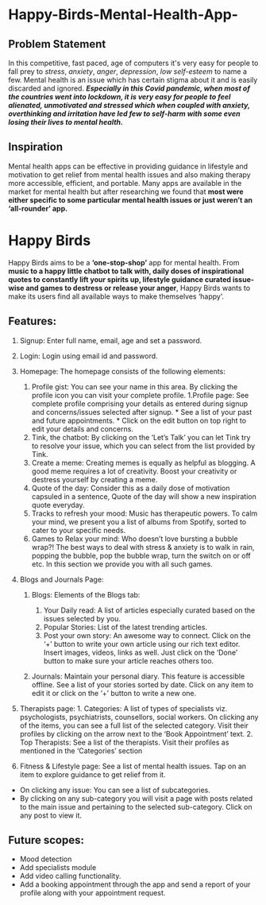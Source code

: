 # Happy-Birds-Mental-Health-App-

## Problem Statement
In this competitive, fast paced, age of computers it's very easy for people to fall prey to *stress*, *anxiety*, *anger*, *depression*, *low self-esteem* to name a few. Mental health is an issue which has certain stigma about it and is easily discarded and ignored. 
***Especially in this Covid pandemic, when most of the countries went into lockdown, it is very easy for people to feel alienated, unmotivated and stressed which when coupled with anxiety, overthinking and irritation have led few to self-harm with some even losing their lives to mental health.***

## Inspiration
Mental health apps can be effective in  providing guidance in lifestyle and motivation to get relief from mental health issues and also making therapy more accessible, efficient, and portable. Many apps are available in the market for mental health but after researching we found that **most were either specific to some particular mental health issues or just weren’t an ‘all-rounder’ app.**

# Happy Birds
Happy Birds aims to be a **‘one-stop-shop’** app for mental health. From **music to a happy little chatbot to talk with, daily doses of inspirational quotes to constantly lift your spirits up, lifestyle guidance curated issue-wise and games to destress or release your anger**, Happy Birds wants to make its users find all available ways to make themselves ‘happy’. 

## Features:
1. Signup: Enter full name, email, age and set a password.

2. Login: Login using email id and password.

3. Homepage:
The homepage consists of the following elements:
    1. Profile gist: You can see your name in this area. By clicking the profile icon you can visit your complete profile.
          1.Profile page: See complete profile comprising your details as entered during signup and concerns/issues selected after signup.
            * See a list of your past and future appointments.
            * Click on the edit button on top right to edit your details and concerns.
    2. Tink, the chatbot: By clicking on the ‘Let’s Talk’ you can let Tink try to resolve your issue, which you can select from the list provided by Tink.
    3. Create a meme: Creating memes is equally as helpful as blogging. A good meme requires a lot of creativity. Boost your creativity or destress yourself by creating a meme.
    4. Quote of the day: Consider this as a daily dose of motivation capsuled in a sentence, Quote of the day will show a new inspiration quote everyday.
    5. Tracks to refresh your mood: Music has therapeutic powers. To calm your mind, we present you a list of albums from Spotify, sorted to cater to your specific needs.
    6. Games to Relax your mind: Who doesn’t love bursting a bubble wrap?! The best ways to deal with stress & anxiety is to walk in rain, popping the bubble, pop the bubble wrap, turn the switch on or off etc. In this section we provide you with all such games.

4. Blogs and Journals Page:
      1. Blogs: 
Elements of the Blogs tab:
            1. Your Daily read: A list of articles especially curated based on the issues selected by you. 
            2. Popular Stories: List of the latest trending articles.
            3. Post your own story:  An awesome way to connect.  Click on the ‘+’ button to write your own article using our rich text editor. Insert images, videos, links as well. Just click on the ‘Done’ button to make sure your article reaches others too.

   2. Journals: Maintain your personal diary. This feature is accessible offline. See a list of your stories sorted by date. Click on any item to edit it or click on the ‘+’ button to write a new one.

5. Therapists page:
       1. Categories: A list of types of specialists viz. psychologists, psychiatrists, counsellors, social workers. On clicking any of the items, you can see a full list of the selected category. Visit their profiles by clicking on the arrow next to the ‘Book Appointment’ text.
       2. Top Therapists: See a list of the therapists. Visit their profiles as mentioned in the ‘Categories’ section

6. Fitness & Lifestyle page: See a list of mental health issues. Tap on an item to explore guidance to get relief from it.
* On clicking any issue: You can see a list of subcategories.
* By clicking on any sub-category you will visit a page with posts related to the main issue and pertaining to the selected sub-category. Click on any post to view it. 


## Future scopes:
* Mood detection
* Add specialists module
* Add video calling functionality.
* Add a booking appointment through the app and send a report of your profile along with your appointment request.
